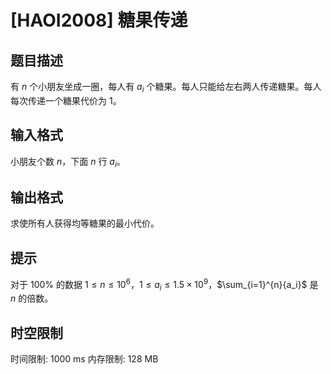 # [HAOI2008] 糖果传递

## 题目描述

有 $n$ 个小朋友坐成一圈，每人有 $a_i$ 个糖果。每人只能给左右两人传递糖果。每人每次传递一个糖果代价为 $1$。

## 输入格式

小朋友个数 $n$，下面 $n$ 行 $a_i$。

## 输出格式

求使所有人获得均等糖果的最小代价。

## 提示

对于 $100\%$ 的数据 $1 \leq n\le 10^6$，$1 \leq a _ i \leq 1.5 \times 10 ^ 9$，$\sum_{i=1}^{n}{a_i}$ 是 $n$ 的倍数。

## 时空限制

时间限制: 1000 ms
内存限制: 128 MB
